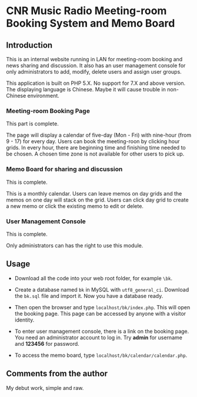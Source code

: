# CNR Music Radio Meeting-room Booking System and Memo Board

## Introduction

This is an internal website running in LAN for meeting-room booking and news sharing and discussion.  It also has an user management console for only administrators to add, modify, delete users and assign user groups.  

This application is built on PHP 5.X.  No support for 7.X and above version. The displaying language is Chinese.  Maybe it will cause trouble in non-Chinese environment.

### **Meeting-room Booking Page**

This part is complete.  

The page will display a calendar of five-day (Mon - Fri) with nine-hour (from 9 - 17) for every day.  Users can book the meeting-roon by clicking hour grids.  In every hour, there are beginning time and finishing time needed to be chosen. A chosen time zone is not available for other users to pick up.

### **Memo Board for sharing and discussion**

This is complete.  

This is a monthly calendar.  Users can leave memos on day grids and the memos on one day will stack on the grid. Users can click day grid to create a new memo or click the existing memo to edit or delete.

### **User Management Console**

This is complete.  

Only administrators can has the right to use this module.

## Usage

- Download all the code into your web root folder, for example `\bk`.

- Create a database named `bk` in MySQL with `utf8_general_ci`. Download the `bk.sql` file and import it.  Now you have a database ready.

- Then open the browser and type `localhost/bk/index.php`. This will open the booking page. This page can be accessed by anyone with a visitor identity.

- To enter user management console, there is a link on the booking page.  You need an administrator account to log in.  Try **admin** for username and **123456** for password.

- To access the memo board, type `localhost/bk/calendar/calendar.php`.

## Comments from the author

My debut work, simple and raw.
